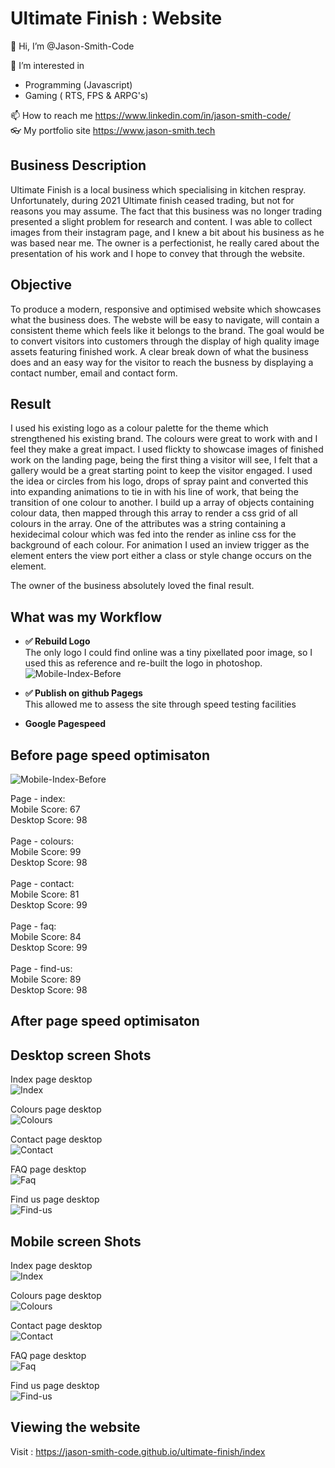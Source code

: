 # Ultimate Finish : Website

👋 Hi, I’m @Jason-Smith-Code

👀 I’m interested in

- Programming (Javascript)
- Gaming ( RTS, FPS & ARPG's)

📫 How to reach me
https://www.linkedin.com/in/jason-smith-code/ <br>
👓 My portfolio site
https://www.jason-smith.tech

## Business Description

Ultimate Finish is a local business which specialising in kitchen respray. Unfortunately, during 2021 Ultimate finish ceased trading, but not for reasons you may assume.
The fact that this business was no longer trading presented a slight problem for research and content.
I was able to collect images from their instagram page, and I knew a bit about his business as he was based near me.
The owner is a perfectionist, he really cared about the presentation of his work and I hope to convey that through the website.

## Objective

To produce a modern, responsive and optimised website which showcases what the business does.
The webste will be easy to navigate, will contain a consistent theme which feels like it belongs to the brand.
The goal would be to convert visitors into customers through the display of high quality image assets featuring finished work.
A clear break down of what the business does and an easy way for the visitor to reach the busness by displaying a contact number, email and contact form.

## Result

I used his existing logo as a colour palette for the theme which strengthened his existing brand. The colours were great to work with and I feel they make a great impact.
I used flickty to showcase images of finished work on the landing page, being the first thing a visitor will see, I felt that a gallery would be a great starting point to keep the visitor engaged.
I used the idea or circles from his logo, drops of spray paint and converted this into expanding animations to tie in with his line of work, that being the transition of one colour to another.
I build up a array of objects containing colour data, then mapped through this array to render a css grid of all colours in the array. One of the attributes was a string containing a hexidecimal colour which
was fed into the render as inline css for the background of each colour.
For animation I used an inview trigger as the element enters the view port either a class or style change occurs on the element.

The owner of the business absolutely loved the final result.

## What was my Workflow

- **✅ Rebuild Logo** <br>
  The only logo I could find online was a tiny pixellated poor image, so I used this as reference and re-built the logo in photoshop.
  ![Mobile-Index-Before](./images/screens/logo-photoshop.jpg)

- **✅ Publish on github Pagegs** <br>
  This allowed me to assess the site through speed testing facilities

- **Google Pagespeed** <br>

## Before page speed optimisaton

![Mobile-Index-Before](./images/screens/google-insight-index-mobile-before.jpg)

Page - index: <br>
Mobile Score: 67 <br>
Desktop Score: 98<br><br>
Page - colours: <br>
Mobile Score: 99 <br>
Desktop Score: 98<br><br>
Page - contact: <br>
Mobile Score: 81 <br>
Desktop Score: 99<br><br>
Page - faq: <br>
Mobile Score: 84 <br>
Desktop Score: 99<br><br>
Page - find-us: <br>
Mobile Score: 89 <br>
Desktop Score: 98

## After page speed optimisaton

## Desktop screen Shots

Index page desktop<br>
![Index](./images/screens/index.jpg)

Colours page desktop<br>
![Colours](./images/screens/colours.jpg)

Contact page desktop<br>
![Contact](./images/screens/contact.jpg)

FAQ page desktop<br>
![Faq](./images/screens/faq.jpg)

Find us page desktop<br>
![Find-us](./images/screens/find-us.jpg)

## Mobile screen Shots

Index page desktop<br>
![Index](./images/screens/index-mobile.jpg)

Colours page desktop<br>
![Colours](./images/screens/colours-mobile.jpg)

Contact page desktop<br>
![Contact](./images/screens/contact-mobile.jpg)

FAQ page desktop<br>
![Faq](./images/screens/faq-mobile.jpg)

Find us page desktop<br>
![Find-us](./images/screens/find-us-mobile.jpg)

## Viewing the website

Visit : https://jason-smith-code.github.io/ultimate-finish/index
